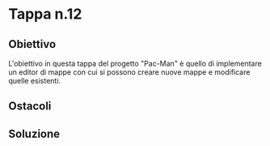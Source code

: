# Tappa n.12
## Obiettivo
L'obiettivo in questa tappa del progetto "Pac-Man" è quello di implementare un editor di mappe con cui si possono creare nuove mappe e modificare quelle esistenti.
## Ostacoli

## Soluzione

